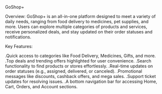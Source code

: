 GoShop+

Overview:
GoShop+  is an all-in-one platform designed to meet a variety of daily needs, ranging from food delivery to medicines, pet supplies, and more. Users can explore multiple categories of products and services, receive personalized deals, and stay updated on their order statuses and notifications.

Key Features:

.Quick access to categories like Food Delivery, Medicines, Gifts, and more.
.Top deals and trending offers highlighted for user convenience.
.Search functionality to find products or stores effortlessly.
.Real-time updates on order statuses (e.g., assigned, delivered, or canceled).
.Promotional messages like discounts, cashback offers, and mega sales.
.Support ticket updates for resolving issues.
.A bottom navigation bar for accessing Home, Cart, Orders, and Account sections.
